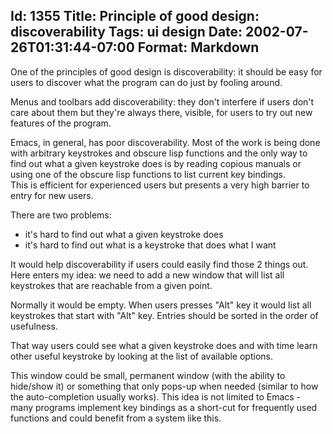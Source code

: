Id: 1355
Title: Principle of good design: discoverability
Tags: ui design
Date: 2002-07-26T01:31:44-07:00
Format: Markdown
--------------
One of the principles of good design is discoverability: it should be
easy for users to discover what the program can do just by fooling
around.

Menus and toolbars add discoverability: they don't interfere if users
don't care about them but they're always there, visible, for users
to try out new features of the program.

Emacs, in general, has poor discoverability. Most of the work is being
done with arbitrary keystrokes and obscure lisp functions and the only
way to find out what a given keystroke does is by reading copious
manuals or using one of the obscure lisp functions to list current key
bindings.\
This is efficient for experienced users but presents a very high barrier
to entry for new users.

There are two problems:

* it's hard to find out what a given keystroke does
* it's hard to find out what is a keystroke that does what I want

It would help discoverability if users could easily find those 2 things
out. Here enters my idea: we need to add a new window that will list all
keystrokes that are reachable from a given point.

Normally it would be empty. When users presses "Alt" key it would list
all keystrokes that start with "Alt" key. Entries should be sorted in
the order of usefulness.

That way users could see what a given keystroke does and with time learn
other useful keystroke by looking at the list of available options.

This window could be small, permanent window (with the ability to
hide/show it) or something that only pops-up when needed (similar to how
the auto-completion usually works). This idea is not limited to Emacs -
many programs implement key bindings as a short-cut for frequently used
functions and could benefit from a system like this.
